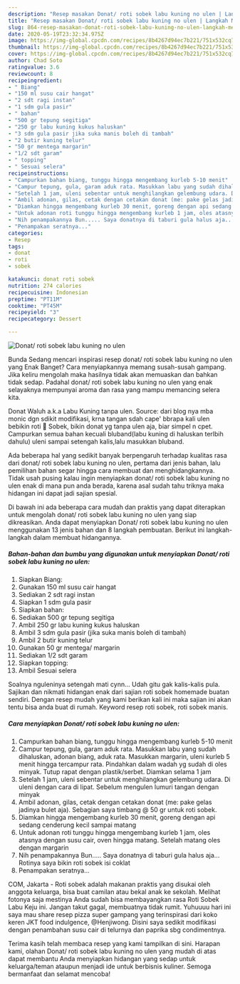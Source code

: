 ```yaml
---
description: "Resep masakan Donat/ roti sobek labu kuning no ulen | Langkah Membuat Donat/ roti sobek labu kuning no ulen Yang Mudah Dan Praktis"
title: "Resep masakan Donat/ roti sobek labu kuning no ulen | Langkah Membuat Donat/ roti sobek labu kuning no ulen Yang Mudah Dan Praktis"
slug: 864-resep-masakan-donat-roti-sobek-labu-kuning-no-ulen-langkah-membuat-donat-roti-sobek-labu-kuning-no-ulen-yang-mudah-dan-praktis
date: 2020-05-19T23:32:34.975Z
image: https://img-global.cpcdn.com/recipes/8b4267d94ec7b221/751x532cq70/donat-roti-sobek-labu-kuning-no-ulen-foto-resep-utama.jpg
thumbnail: https://img-global.cpcdn.com/recipes/8b4267d94ec7b221/751x532cq70/donat-roti-sobek-labu-kuning-no-ulen-foto-resep-utama.jpg
cover: https://img-global.cpcdn.com/recipes/8b4267d94ec7b221/751x532cq70/donat-roti-sobek-labu-kuning-no-ulen-foto-resep-utama.jpg
author: Chad Soto
ratingvalue: 3.6
reviewcount: 8
recipeingredient:
- " Biang"
- "150 ml susu cair hangat"
- "2 sdt ragi instan"
- "1 sdm gula pasir"
- " bahan"
- "500 gr tepung segitiga"
- "250 gr labu kuning kukus haluskan"
- "3 sdm gula pasir jika suka manis boleh di tambah"
- "2 butir kuning telur"
- "50 gr mentega margarin"
- "1/2 sdt garam"
- " topping"
- " Sesuai selera"
recipeinstructions:
- "Campurkan bahan biang, tunggu hingga mengembang kurleb 5-10 menit"
- "Campur tepung, gula, garam aduk rata. Masukkan labu yang sudah dihaluskan, adonan biang, aduk rata. Masukkan margarin, uleni kurleb 5 menit hingga tercampur rata. Pindahkan dalam wadah yg sudah di oles minyak. Tutup rapat dengan plastik/serbet. Diamkan selama 1 jam"
- "Setelah 1 jam, uleni sebentar untuk menghilangkan gelembung udara. Di uleni dengan cara di lipat. Sebelum mengulen lumuri tangan dengan minyak"
- "Ambil adonan, gilas, cetak dengan cetakan donat (me: pake gelas jadinya bulet aja). Sebagian saya timbang @ 50 gr untuk roti sobek."
- "Diamkan hingga mengembang kurleb 30 menit, goreng dengan api sedang cenderung kecil sampai matang"
- "Untuk adonan roti tunggu hingga mengembang kurleb 1 jam, oles atasnya dengan susu cair, oven hingga matang. Setelah matang oles dengan margarin"
- "Nih penampakannya Bun..... Saya donatnya di taburi gula halus aja... Rotinya saya bikin roti sobek isi coklat"
- "Penampakan seratnya..."
categories:
- Resep
tags:
- donat
- roti
- sobek

katakunci: donat roti sobek 
nutrition: 274 calories
recipecuisine: Indonesian
preptime: "PT11M"
cooktime: "PT45M"
recipeyield: "3"
recipecategory: Dessert

---
```



![Donat/ roti sobek labu kuning no ulen](https://img-global.cpcdn.com/recipes/8b4267d94ec7b221/751x532cq70/donat-roti-sobek-labu-kuning-no-ulen-foto-resep-utama.jpg)

Bunda Sedang mencari inspirasi resep donat/ roti sobek labu kuning no ulen yang Enak Banget? Cara menyiapkannya memang susah-susah gampang. Jika keliru mengolah maka hasilnya tidak akan memuaskan dan bahkan tidak sedap. Padahal donat/ roti sobek labu kuning no ulen yang enak selayaknya mempunyai aroma dan rasa yang mampu memancing selera kita.

Donat Waluh a.k.a Labu Kuning tanpa ulen. Source: dari blog nya mba monic dgn sdikit modifikasi, krna tangan sdah cape&#39; bbrapa kali ulen bebikin roti 🍞 Sobek, bikin donat yg tanpa ulen aja, biar simpel n cpet. Campurkan semua bahan kecuali bluband(labu kuning di haluskan terlbih dahulu) uleni sampai setengah kalis,lalu masukkan bluband.

Ada beberapa hal yang sedikit banyak berpengaruh terhadap kualitas rasa dari donat/ roti sobek labu kuning no ulen, pertama dari jenis bahan, lalu pemilihan bahan segar hingga cara membuat dan menghidangkannya. Tidak usah pusing kalau ingin menyiapkan donat/ roti sobek labu kuning no ulen enak di mana pun anda berada, karena asal sudah tahu triknya maka hidangan ini dapat jadi sajian spesial.


Di bawah ini ada beberapa cara mudah dan praktis yang dapat diterapkan untuk mengolah donat/ roti sobek labu kuning no ulen yang siap dikreasikan. Anda dapat menyiapkan Donat/ roti sobek labu kuning no ulen menggunakan 13 jenis bahan dan 8 langkah pembuatan. Berikut ini langkah-langkah dalam membuat hidangannya.

<!--inarticleads1-->

##### Bahan-bahan dan bumbu yang digunakan untuk menyiapkan Donat/ roti sobek labu kuning no ulen:

1. Siapkan  Biang:
1. Gunakan 150 ml susu cair hangat
1. Sediakan 2 sdt ragi instan
1. Siapkan 1 sdm gula pasir
1. Siapkan  bahan:
1. Sediakan 500 gr tepung segitiga
1. Ambil 250 gr labu kuning kukus haluskan
1. Ambil 3 sdm gula pasir (jika suka manis boleh di tambah)
1. Ambil 2 butir kuning telur
1. Gunakan 50 gr mentega/ margarin
1. Sediakan 1/2 sdt garam
1. Siapkan  topping:
1. Ambil  Sesuai selera


Soalnya nguleninya setengah mati cynn… Udah gitu gak kalis-kalis pula. Sajikan dan nikmati hidangan enak dari sajian roti sobek homemade buatan sendiri. Dengan resep mudah yang kami berikan kali ini maka sajian ini akan tentu bisa anda buat di rumah. Keyword resep roti sobek, roti sobek manis. 

<!--inarticleads2-->

##### Cara menyiapkan Donat/ roti sobek labu kuning no ulen:

1. Campurkan bahan biang, tunggu hingga mengembang kurleb 5-10 menit
1. Campur tepung, gula, garam aduk rata. Masukkan labu yang sudah dihaluskan, adonan biang, aduk rata. Masukkan margarin, uleni kurleb 5 menit hingga tercampur rata. Pindahkan dalam wadah yg sudah di oles minyak. Tutup rapat dengan plastik/serbet. Diamkan selama 1 jam
1. Setelah 1 jam, uleni sebentar untuk menghilangkan gelembung udara. Di uleni dengan cara di lipat. Sebelum mengulen lumuri tangan dengan minyak
1. Ambil adonan, gilas, cetak dengan cetakan donat (me: pake gelas jadinya bulet aja). Sebagian saya timbang @ 50 gr untuk roti sobek.
1. Diamkan hingga mengembang kurleb 30 menit, goreng dengan api sedang cenderung kecil sampai matang
1. Untuk adonan roti tunggu hingga mengembang kurleb 1 jam, oles atasnya dengan susu cair, oven hingga matang. Setelah matang oles dengan margarin
1. Nih penampakannya Bun..... Saya donatnya di taburi gula halus aja... Rotinya saya bikin roti sobek isi coklat
1. Penampakan seratnya...


COM, Jakarta - Roti sobek adalah makanan praktis yang disukai oleh anggota keluarga, bisa buat camilan atau bekal anak ke sekolah. Melihat fotonya saja mestinya Anda sudah bisa membayangkan rasa Roti Sobek Labu Keju ini. Jangan takut gagal, membuatnya tidak rumit. Yuhuuuu hari ini saya mau share resep pizza super gampang yang terinspirasi dari koko keren JKT food indulgence, @Henjiwong. Disini saya sedikit modifikasi dengan penambahan susu cair di telurnya dan paprika sbg condimentnya. 

Terima kasih telah membaca resep yang kami tampilkan di sini. Harapan kami, olahan Donat/ roti sobek labu kuning no ulen yang mudah di atas dapat membantu Anda menyiapkan hidangan yang sedap untuk keluarga/teman ataupun menjadi ide untuk berbisnis kuliner. Semoga bermanfaat dan selamat mencoba!
